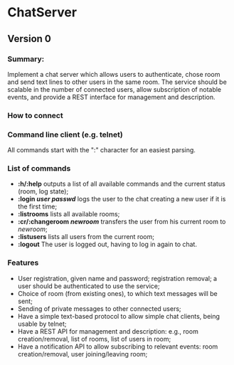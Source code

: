 ChatServer
==========

## Version 0

### Summary:

Implement a chat server which allows users to authenticate, chose room and send text lines to other users
in the same room. The service should be scalable in the number of connected users, allow subscription
of notable events, and provide a REST interface for management and description.

### How to connect

### Command line client (e.g. telnet)

All commands start with the ":" character for an easiest parsing.

### List of commands
* __:h/:help__  outputs a list of all available commands and the current status (room, log state);
* __:login *user* *passwd*__ logs the user to the chat creating a new user if it is the first time;
* __:listrooms__ lists all available rooms;
*  __:cr/:changeroom *newroom*__ transfers the user from his current room to *newroom*;
* __:listusers__ lists all users from the current room;
* __:logout__ The user is logged out, having to log in again to chat.


### Features

* User registration, given name and password; registration removal; a user should be authenticated
to use the service;
* Choice of room (from existing ones), to which text messages will be sent;
* Sending of private messages to other connected users;
* Have a simple text-based protocol to allow simple chat clients, being usable by telnet;
* Have a REST API for management and description: e.g., room creation/removal, list of rooms,
list of users in room;
* Have a notification API to allow subscribing to relevant events: room creation/removal, user joining/leaving
room;


